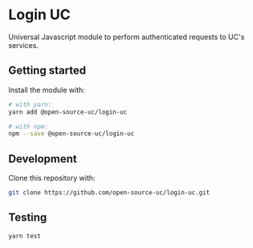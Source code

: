 # Login UC

Universal Javascript module to perform authenticated requests to UC's services.

## Getting started

Install the module with:

```sh
# with yarn:
yarn add @open-source-uc/login-uc

# with npm:
npm --save @open-source-uc/login-uc
```


## Development

Clone this repository with:

```sh
git clone https://github.com/open-source-uc/login-uc.git
```

## Testing

```sh
yarn test
```
